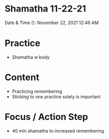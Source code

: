 # Shamatha 11-22-21

Date & Time ⏰: November 22, 2021 12:46 AM

# Practice

- Shamatha w body

# Content

- Practicing remembering
- Sticking to one practice solely is important

# Focus / Action Step

- 40 min shamatha to increased remembering